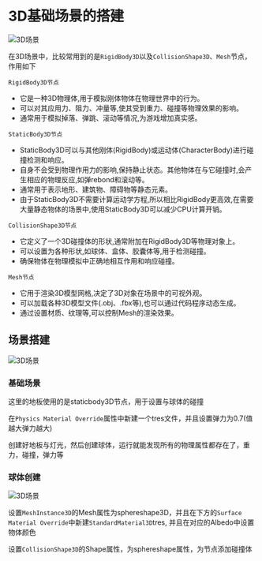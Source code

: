 <!-- toc -->

# 3D基础场景的搭建

<img data-id="20240608183544" src="https://cdn.ipfsscan.io/weibo/large/005ZoLfCgy1hqi4otu5hej311e0iiqru.jpg" alt="3D场景" />


在3D场景中，比较常用到的是`RigidBody3D`以及`CollisionShape3D`、`Mesh`节点，作用如下

`RigidBody3D节点`

- 它是一种3D物理体,用于模拟刚体物体在物理世界中的行为。
- 可以对其应用力、阻力、冲量等,使其受到重力、碰撞等物理效果的影响。
- 通常用于模拟掉落、弹跳、滚动等情况,为游戏增加真实感。

`StaticBody3D节点`

- StaticBody3D可以与其他刚体(RigidBody)或运动体(CharacterBody)进行碰撞检测和响应。
- 自身不会受到物理作用力的影响,保持静止状态。其他物体在与它碰撞时,会产生相应的物理反应,如弹rebond和滚动等。
- 通常用于表示地形、建筑物、障碍物等静态元素。
- 由于StaticBody3D不需要计算运动学方程,所以相比RigidBody更高效,在需要大量静态物体的场景中,使用StaticBody3D可以减少CPU计算开销。

`CollisionShape3D节点`

- 它定义了一个3D碰撞体的形状,通常附加在RigidBody3D等物理对象上。
- 可以设置为各种形状,如球体、盒体、胶囊体等,用于检测碰撞。
- 确保物体在物理模拟中正确地相互作用和响应碰撞。

`Mesh节点`

- 它用于渲染3D模型网格,决定了3D对象在场景中的可视外观。
- 可以加载各种3D模型文件(.obj、.fbx等),也可以通过代码程序动态生成。
- 通过设置材质、纹理等,可以控制Mesh的渲染效果。


## 场景搭建

<img data-id="20240608183603" src="https://cdn.ipfsscan.io/weibo/large/005ZoLfCgy1hqi4p5bj3pj30ci0g0go9.jpg" alt="3D场景" />

### 基础场景

这里的地板使用的是staticbody3D节点，用于设置与球体的碰撞

在`Physics Material Override`属性中新建一个tres文件，并且设置弹力为0.7(值越大弹力越大)

创建好地板与灯光，然后创建球体，运行就能发现所有的物理属性都存在了，重力，碰撞，弹力等

### 球体创建

<img data-id="20240608183618" src="https://cdn.ipfsscan.io/weibo/large/005ZoLfCgy1hqi4pf4nqwj30d007eab7.jpg" alt="3D场景" />

设置`MeshInstance3D`的Mesh属性为sphereshape3D，并且在下方的`Surface Material Override`中新建`StandardMaterial3D`tres, 并且在对应的Albedo中设置物体颜色

设置`CollisionShape3D`的Shape属性，为sphereshape属性，为节点添加碰撞体
